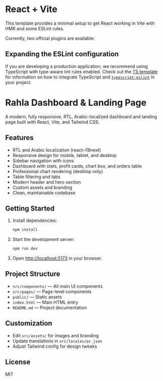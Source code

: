 # React + Vite

This template provides a minimal setup to get React working in Vite with HMR and some ESLint rules.

Currently, two official plugins are available:

## Expanding the ESLint configuration

If you are developing a production application, we recommend using TypeScript with type-aware lint rules enabled. Check out the [TS template](https://github.com/vitejs/vite/tree/main/packages/create-vite/template-react-ts) for information on how to integrate TypeScript and [`typescript-eslint`](https://typescript-eslint.io) in your project.

# Rahla Dashboard & Landing Page

A modern, fully responsive, RTL, Arabic-localized dashboard and landing page built with React, Vite, and Tailwind CSS.

## Features

- RTL and Arabic localization (react-i18next)
- Responsive design for mobile, tablet, and desktop
- Sidebar navigation with icons
- Dashboard with stats, profit cards, chart box, and orders table
- Professional chart rendering (desktop only)
- Table filtering and tabs
- Modern header and hero section
- Custom assets and branding
- Clean, maintainable codebase

## Getting Started

1. Install dependencies:
   ```bash
   npm install
   ```
2. Start the development server:
   ```bash
   npm run dev
   ```
3. Open [http://localhost:5173](http://localhost:5173) in your browser.

## Project Structure

- `src/components/` — All main UI components
- `src/pages/` — Page-level components
- `public/` — Static assets
- `index.html` — Main HTML entry
- `README.md` — Project documentation

## Customization

- Edit `src/assets/` for images and branding
- Update translations in `src/locales/ar.json`
- Adjust Tailwind config for design tweaks

## License

MIT
